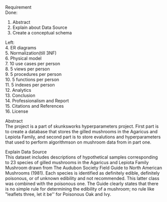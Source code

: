 Requirement\
Done:
1. Abstract
2. Explain about Data Source
3. Create a conceptual schema

Left:\
4. ER diagrams\
5. Normalization(till 3NF)\
6. Physical model\
7. 10 use cases per person\
8. 5 views per person\
9. 5 procedures per person\
10. 5 functions per person\
11. 5 indexes per person\
12. Analytics\
13. Conclusion\
14. Professionalism and Report\
15. Citations and References\
16. License

Abstract\
The project is a part of skunksworks hyperparameters project. First part is to create a database that stores the gilled mushrooms in the Agaricus and Lepiota Family, and second part is to store evalutions and hyperparameters that used to perform algorithmson on mushroom data from in part one.

Explain Data Source\
This dataset includes descriptions of hypothetical samples corresponding to 23 species of gilled mushrooms 
in the Agaricus and Lepiota Family Mushroom drawn from The Audubon Society Field Guide to North American 
Mushrooms (1981). Each species is identified as definitely edible, definitely poisonous, or of unknown 
edibility and not recommended. This latter class was combined with the poisonous one. The Guide clearly states 
that there is no simple rule for determining the edibility of a mushroom; no rule like "leaflets three, 
let it be'' for Poisonous Oak and Ivy.
